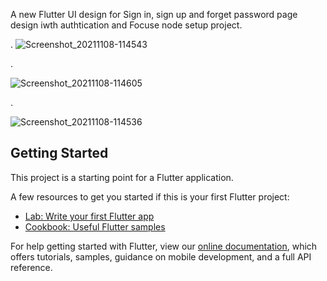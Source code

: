 

A new Flutter UI design for Sign in, sign up and forget password page design iwth authtication and Focuse node setup project.



.
![Screenshot_20211108-114543](https://user-images.githubusercontent.com/52095892/140692157-fd4552ee-c614-4826-b41f-f4fd6c11cf68.jpg)

.

![Screenshot_20211108-114605](https://user-images.githubusercontent.com/52095892/140692164-b7262b0f-b307-4c28-a223-09c8fecb30fb.jpg)

.

![Screenshot_20211108-114536](https://user-images.githubusercontent.com/52095892/140692167-bccd5978-b6b6-4e26-a632-12bc2a0a2720.jpg)

## Getting Started

This project is a starting point for a Flutter application.

A few resources to get you started if this is your first Flutter project:

- [Lab: Write your first Flutter app](https://flutter.dev/docs/get-started/codelab)
- [Cookbook: Useful Flutter samples](https://flutter.dev/docs/cookbook)

For help getting started with Flutter, view our
[online documentation](https://flutter.dev/docs), which offers tutorials,
samples, guidance on mobile development, and a full API reference.
